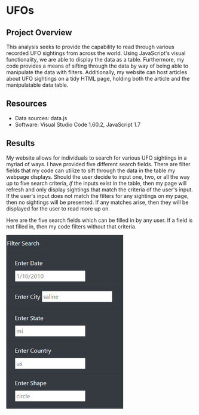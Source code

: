 # UFOs

## Project Overview
This analysis seeks to provide the capability to read through various recorded UFO sightings from across the world. Using JavaScript's visual functionality, we are able to display the data as a table. Furthermore, my code provides a means of sifting through the data by way of being able to manipulate the data with filters. Additionally, my website can host articles about UFO sightings on a tidy HTML page, holding both the article and the manipulatable data table.

## Resources
- Data sources: data.js
- Software: Visual Studio Code 1.60.2, JavaScript 1.7

## Results
My website allows for individuals to search for various UFO sightings in a myriad of ways. I have provided five different search fields. There are filter fields that my code can utilize to sift through the data in the table my webpage displays. Should the user decide to input one, two, or all the way up to five search criteria, *if* the inputs exist in the table, then my page will refresh and only display sightings that match the criteria of the user's input. If the user's input does not match the filters for any sightings on my page, then no sightings will be presented. If any matches arise, then they will be displayed for the user to read more up on.

Here are the five search fields which can be filled in by any user. If a field is not filled in, then my code filters without that criteria.

![Five Filters](Resources/five_filters.png)